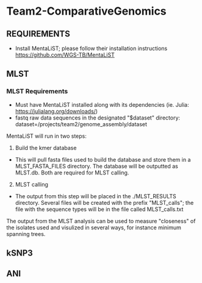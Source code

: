 # Team2-ComparativeGenomics

## REQUIREMENTS
- Install MentaLiST; please follow their installation instructions https://github.com/WGS-TB/MentaLiST

## MLST
### MLST Requirements
- Must have MentaLiST installed along with its dependencies (ie. Julia: https://julialang.org/downloads/)
- fastq raw data sequences in the designated "$dataset" directory: dataset=/projects/team2/genome_assembly/dataset

MentaLiST will run in two steps:
1. Build the kmer database 
  - This will pull fasta files used to build the database and store them in a MLST_FASTA_FILES directory. The database will be outputted    as MLST.db. Both are required for MLST calling.
2. MLST calling
  - The output from this step will be placed in the ./MLST_RESULTS directory. Several files will be created with the prefix "MLST_calls"; the file with the sequence types will be in the file called MLST_calls.txt

The output from the MLST analysis can be used to measure "closeness" of the isolates used and visulized in several ways, for instance minimum spanning trees.

## kSNP3

## ANI
